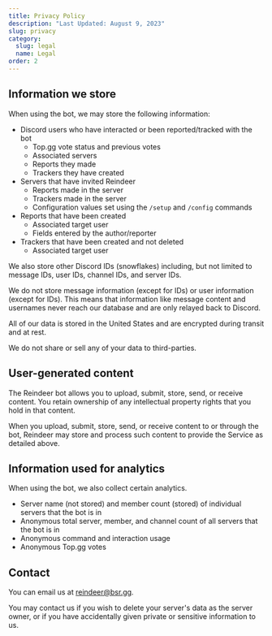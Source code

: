 ```yaml
---
title: Privacy Policy
description: "Last Updated: August 9, 2023"
slug: privacy
category:
  slug: legal
  name: Legal
order: 2
---
```


## Information we store

When using the bot, we may store the following information:

- Discord users who have interacted or been reported/tracked with the bot
  - Top.gg vote status and previous votes
  - Associated servers
  - Reports they made
  - Trackers they have created
- Servers that have invited Reindeer
  - Reports made in the server
  - Trackers made in the server
  - Configuration values set using the `/setup` and `/config` commands
- Reports that have been created
  - Associated target user
  - Fields entered by the author/reporter
- Trackers that have been created and not deleted
  - Associated target user

We also store other Discord IDs (snowflakes) including, but not limited to message IDs, user IDs, channel IDs, and
server IDs.

We do not store message information (except for IDs) or user information (except for IDs). This means that information
like message content and usernames never reach our database and are only relayed back to Discord.

All of our data is stored in the United States and are encrypted during transit and at rest.

We do not share or sell any of your data to third-parties.

## User-generated content

The Reindeer bot allows you to upload, submit, store, send, or receive content. You retain ownership of any intellectual
property rights that you hold in that content.

When you upload, submit, store, send, or receive content to or through the bot, Reindeer may store and process such
content to provide the Service as detailed above.

## Information used for analytics

When using the bot, we also collect certain analytics.

- Server name (not stored) and member count (stored) of individual servers that the bot is in
- Anonymous total server, member, and channel count of all servers that the bot is in
- Anonymous command and interaction usage
- Anonymous Top.gg votes

## Contact

You can email us at [reindeer@bsr.gg](mailto:reindeer@bsr.gg).

You may contact us if you wish to delete your server's data as the server owner, or if you have accidentally given
private or sensitive information to us.
